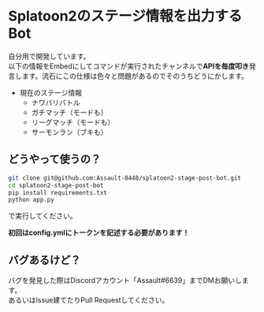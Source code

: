 # Splatoon2のステージ情報を出力するBot

自分用で開発しています。  
以下の情報をEmbedにしてコマンドが実行されたチャンネルで**APIを毎度叩き**発言します。流石にこの仕様は色々と問題があるのでそのうちどうにかします。  

- 現在のステージ情報
	- ナワバリバトル
	- ガチマッチ（モードも）
	- リーグマッチ（モードも）
	- サーモンラン（ブキも）

## どうやって使うの？

```bash
git clone git@github.com:Assault-8448/splatoon2-stage-post-bot.git
cd splatoon2-stage-post-bot
pip install requirements.txt
python app.py
```

で実行してください。

**初回はconfig.ymlにトークンを記述する必要があります！**

## バグあるけど？

バグを発見した際はDiscordアカウント「Assault#6639」までDMお願いします。  
あるいはIssue建てたりPull Requestしてください。

